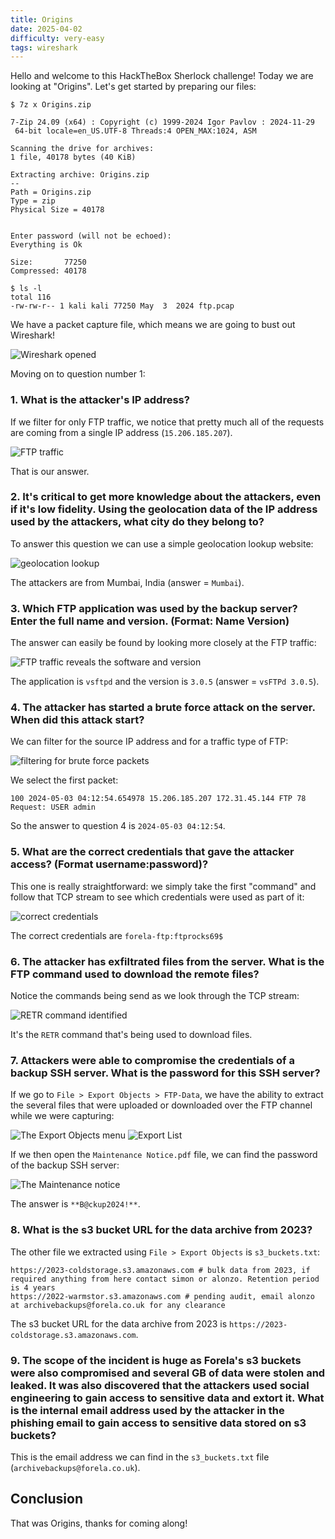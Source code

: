 ```yaml
---
title: Origins
date: 2025-04-02
difficulty: very-easy
tags: wireshark
---
```


Hello and welcome to this HackTheBox Sherlock challenge! Today we are looking at "Origins". Let's get started by preparing our files:

```
$ 7z x Origins.zip

7-Zip 24.09 (x64) : Copyright (c) 1999-2024 Igor Pavlov : 2024-11-29
 64-bit locale=en_US.UTF-8 Threads:4 OPEN_MAX:1024, ASM

Scanning the drive for archives:
1 file, 40178 bytes (40 KiB)

Extracting archive: Origins.zip
--
Path = Origins.zip
Type = zip
Physical Size = 40178


Enter password (will not be echoed):
Everything is Ok

Size:       77250
Compressed: 40178
```

```
$ ls -l
total 116
-rw-rw-r-- 1 kali kali 77250 May  3  2024 ftp.pcap
```

We have a packet capture file, which means we are going to bust out Wireshark!

![Wireshark opened](./images/wireshark.png)

Moving on to question number 1:

### 1. What is the attacker's IP address?

If we filter for only FTP traffic, we notice that pretty much all of the requests are coming from a single IP address (`15.206.185.207`).

![FTP traffic](./images/ftp.png)

That is our answer.

### 2. It's critical to get more knowledge about the attackers, even if it's low fidelity. Using the geolocation data of the IP address used by the attackers, what city do they belong to?

To answer this question we can use a simple geolocation lookup website:

![geolocation lookup](./images/geolocation.png)

The attackers are from Mumbai, India (answer = `Mumbai`).

### 3. Which FTP application was used by the backup server? Enter the full name and version. (Format: Name Version)

The answer can easily be found by looking more closely at the FTP traffic:

![FTP traffic reveals the software and version](./images/vsftpd.png)

The application is `vsftpd` and the version is `3.0.5` (answer = `vsFTPd 3.0.5`).

### 4. The attacker has started a brute force attack on the server. When did this attack start?

We can filter for the source IP address and for a traffic type of FTP:

![filtering for brute force packets](./images/bruteforce-filter.png)

We select the first packet:

```
100 2024-05-03 04:12:54.654978 15.206.185.207 172.31.45.144 FTP 78 Request: USER admin
```

So the answer to question 4 is `2024-05-03 04:12:54`.

### 5. What are the correct credentials that gave the attacker access? (Format username:password)?

This one is really straightforward: we simply take the first "command" and follow that TCP stream to see which credentials were used as part of it:

![correct credentials](./images/correct-credentials.png)

The correct credentials are `forela-ftp:ftprocks69$`

### 6. The attacker has exfiltrated files from the server. What is the FTP command used to download the remote files?

Notice the commands being send as we look through the TCP stream:

![RETR command identified](./images/retr.png)

It's the `RETR` command that's being used to download files.

### 7. Attackers were able to compromise the credentials of a backup SSH server. What is the password for this SSH server?

If we go to `File > Export Objects > FTP-Data`, we have the ability to extract the several files that were uploaded or downloaded over the FTP channel while we were capturing:

![The Export Objects menu](./images/file-export-ftp-data.png)
![Export List](./images/export-list.png)

If we then open the `Maintenance Notice.pdf` file, we can find the password of the backup SSH server:

![The Maintenance notice](./images/maintenance-notice.png)

The answer is `**B@ckup2024!**`.

### 8. What is the s3 bucket URL for the data archive from 2023?

The other file we extracted using `File > Export Objects` is `s3_buckets.txt`:

```
https://2023-coldstorage.s3.amazonaws.com # bulk data from 2023, if required anything from here contact simon or alonzo. Retention period is 4 years
https://2022-warmstor.s3.amazonaws.com # pending audit, email alonzo at archivebackups@forela.co.uk for any clearance
```

The s3 bucket URL for the data archive from 2023 is `https://2023-coldstorage.s3.amazonaws.com`.

### 9. The scope of the incident is huge as Forela's s3 buckets were also compromised and several GB of data were stolen and leaked. It was also discovered that the attackers used social engineering to gain access to sensitive data and extort it. What is the internal email address used by the attacker in the phishing email to gain access to sensitive data stored on s3 buckets?

This is the email address we can find in the `s3_buckets.txt` file (`archivebackups@forela.co.uk`).

## Conclusion

That was Origins, thanks for coming along!

